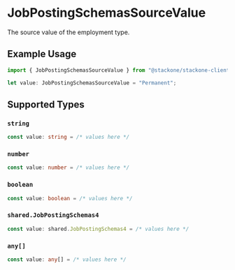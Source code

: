 # JobPostingSchemasSourceValue

The source value of the employment type.

## Example Usage

```typescript
import { JobPostingSchemasSourceValue } from "@stackone/stackone-client-ts/sdk/models/shared";

let value: JobPostingSchemasSourceValue = "Permanent";
```

## Supported Types

### `string`

```typescript
const value: string = /* values here */
```

### `number`

```typescript
const value: number = /* values here */
```

### `boolean`

```typescript
const value: boolean = /* values here */
```

### `shared.JobPostingSchemas4`

```typescript
const value: shared.JobPostingSchemas4 = /* values here */
```

### `any[]`

```typescript
const value: any[] = /* values here */
```

